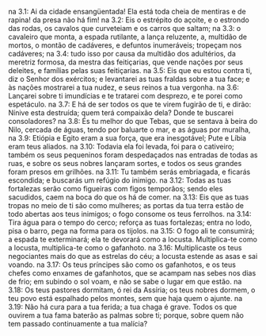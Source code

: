 na 3.1: Ai da cidade ensangüentada! Ela está toda cheia de mentiras e de rapina! da presa não há fim!
na 3.2: Eis o estrépito do açoite, e o estrondo das rodas, os cavalos que curveteiam e os carros que saltam;
na 3.3: o cavaleiro que monta, a espada rutilante, a lança reluzente, a, multidão de mortos, o montão de cadáveres, e defuntos inumeráveis; tropeçam nos cadáveres;
na 3.4: tudo isso por causa da multidão dos adultérios, da meretriz formosa, da mestra das feitiçarias, que vende nações por seus deleites, e famílias pelas suas feitiçarias.
na 3.5: Eis que eu estou contra ti, diz o Senhor dos exércitos; e levantarei as tuas fraldas sobre a tua face; e às nações mostrarei a tua nudez, e seus reinos a tua vergonha.
na 3.6: Lançarei sobre ti imundícias e te tratarei com desprezo, e te porei como espetáculo.
na 3.7: E há de ser todos os que te virem fugirão de ti, e dirão: Nínive esta destruída; quem terá compaixão dela? Donde te buscarei consoladores?
na 3.8: És tu melhor do que Tebas, que se sentava à beira do Nilo, cercada de águas, tendo por baluarte o mar, e as águas por muralha,
na 3.9: Etiópia e Egito eram a sua força, que era inesgotável; Pute e Líbia eram teus aliados.
na 3.10: Todavia ela foi levada, foi para o cativeiro; também os seus pequeninos foram despedaçados nas entradas de todas as ruas, e sobre os seus nobres lançaram sortes, e todos os seus grandes foram presos em grilhões.
na 3.11: Tu também serás embriagada, e ficarás escondida; e buscarás um refúgio do inimigo.
na 3.12: Todas as tuas fortalezas serão como figueiras com figos temporãos; sendo eles sacudidos, caem na boca do que os há de comer.
na 3.13: Eis que as tuas tropas no meio de ti são como mulheres; as portas da tua terra estão de todo abertas aos teus inimigos; o fogo consome os teus ferrolhos.
na 3.14: Tira água para o tempo do cerco; reforça as tuas fortalezas; entra no lodo, pisa o barro, pega na forma para os tijolos.
na 3.15: O fogo ali te consumirá; a espada te exterminará; ela te devorará como a locusta. Multiplica-te como a locusta, multiplica-te como o gafanhoto.
na 3.16: Multiplicaste os teus negociantes mais do que as estrelas do céu; a locusta estende as asas e sai voando.
na 3.17: Os teus príncipes são como os gafanhotos, e os teus chefes como enxames de gafanhotos, que se acampam nas sebes nos dias de frio; em subindo o sol voam, e não se sabe o lugar em que estão.
na 3.18: Os teus pastores dormitam, ó rei da Assíria; os teus nobres dormem, o teu povo está espalhado pelos montes, sem que haja quem o ajunte.
na 3.19: Não há cura para a tua ferida; a tua chaga é grave. Todos os que ouvirem a tua fama baterão as palmas sobre ti; porque, sobre quem não tem passado continuamente a tua malícia?
